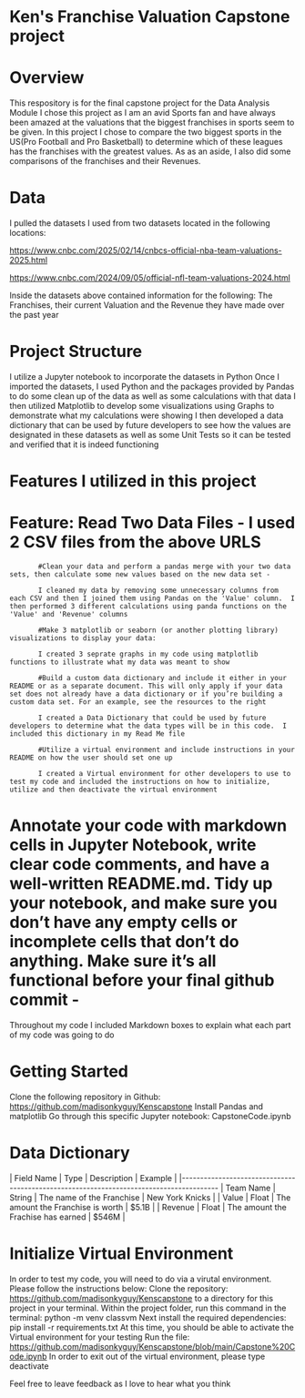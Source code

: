 # Ken's Franchise Valuation Capstone project

# Overview
This respository is for the final capstone project for the Data Analysis Module
I chose this project as I am an avid Sports fan and have always been amazed at the valuations that the biggest franchises in sports seem to be given.  In this project I chose to compare the two biggest sports in the US(Pro Football and Pro Basketball) to determine which of these leagues has the franchises with the greatest values.  As as an aside, I also did some comparisons of the franchises and their Revenues.

# Data

I pulled the datasets I used from two datasets located in the following locations:

https://www.cnbc.com/2025/02/14/cnbcs-official-nba-team-valuations-2025.html

https://www.cnbc.com/2024/09/05/official-nfl-team-valuations-2024.html

Inside the datasets above contained information for the following:  The Franchises, their current Valuation and the Revenue they have made over the past year

# Project Structure

I utilize a Jupyter notebook to incorporate the datasets in Python
Once I imported the datasets, I used Python and the packages provided by Pandas to do some clean up of the data as well as some calculations with that data
I then utilized Matplotlib to develop some visualizations using Graphs to demonstrate what my calculations were showing
I then developed a data dictionary that can be used by future developers to see how the values are designated in these datasets as well as some Unit Tests so it can be tested and verified that it is indeed functioning

# Features I utilized in this project

# Feature:  Read Two Data Files - I used 2 CSV files from the above URLS
           
           #Clean your data and perform a pandas merge with your two data sets, then calculate some new values based on the new data set -  
           
           I cleaned my data by removing some unnecessary columns from each CSV and then I joined them using Pandas on the 'Value' column.  I then performed 3 different calculations using panda functions on the 'Value' and 'Revenue' columns

           #Make 3 matplotlib or seaborn (or another plotting library) visualizations to display your data:  
           
           I created 3 seprate graphs in my code using matplotlib functions to illustrate what my data was meant to show

           #Build a custom data dictionary and include it either in your README or as a separate document. This will only apply if your data set does not already have a data dictionary or if you’re building a custom data set. For an example, see the resources to the right 
           
           I created a Data Dictionary that could be used by future developers to determine what the data types will be in this code.  I included this dictionary in my Read Me file

           #Utilize a virtual environment and include instructions in your README on how the user should set one up

           I created a Virtual environment for other developers to use to test my code and included the instructions on how to initialize, utilize and then deactivate the virtual environment

           
# Annotate your code with markdown cells in Jupyter Notebook, write clear code comments, and have a well-written README.md. Tidy up your notebook, and make sure you don’t have any empty cells or incomplete cells that don’t do anything. Make sure it’s all functional before your final github commit -  

 Throughout my code I included Markdown boxes to explain what each part of my code was going to do

# Getting Started

  Clone the following repository in Github:  https://github.com/madisonkyguy/Kenscapstone
  Install Pandas and matplotlib
  Go through this specific Jupyter notebook:  CapstoneCode.ipynb

# Data Dictionary

 |  Field Name | Type   | Description                                   | Example          |
 |----------------------------------------------------------------------------------------
 |  Team Name  | String  | The name of the Franchise                    | New York Knicks  |
 |  Value      | Float   | The amount the Franchise is worth            | $5.1B            |
 |  Revenue    | Float   | The amount the Frachise has earned           | $546M            |

 

# Initialize Virtual Environment

In order to test my code, you will need to do via a virutal environment.  Please follow the instructions below:
Clone the repository: https://github.com/madisonkyguy/Kenscapstone to a directory for this project in your terminal.
Within the project folder, run this command in the terminal: python -m venv classvm
Next install the required dependencies: pip install -r requirements.txt
At this time, you should be able to activate the Virtual environment for your testing
Run the file: https://github.com/madisonkyguy/Kenscapstone/blob/main/Capstone%20Code.ipynb
In order to exit out of the virtual environment, please type deactivate

Feel free to leave feedback as I love to hear what you think